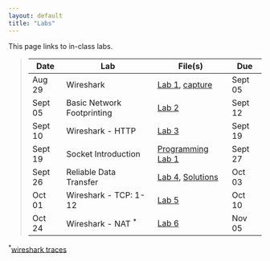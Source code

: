 ```yaml
---
layout: default
title: "Labs"
---
```


This page links to in-class labs.

>  Date   | Lab | File(s) | Due | 
> ------- | --- | ------- | ----|
> Aug 29  | Wireshark | [Lab 1](Wireshark_Intro_v7.0.pdf), [capture](wireshark-intro.pcapng) |  Sept 05 |
> Sept 05  | Basic Network Footprinting | [Lab 2](lab01.html) | Sept 12 |
> Sept 10 | Wireshark - HTTP | [Lab 3](Wireshark_HTTP_v7.0.pdf) | Sept 19 |
> Sept 19 | Socket Introduction | [Programming Lab 1](lab02.html) | Sept 27 |
> Sept 26 | Reliable Data Transfer | [Lab 4](lab03.html), [Solutions](lab03_sol.html) | Oct 03
> Oct 01 | Wireshark - TCP: 1-12 | [Lab 5](Wireshark_TCP_v7.0.pdf) | Oct 10
> Oct 24 | Wireshark - NAT <sup>*</sup> | [Lab 6](Wireshark_NAT_v7.0.pdf) | Nov 05

<sup>*</sup>[wireshark traces](wireshark-traces.zip)
